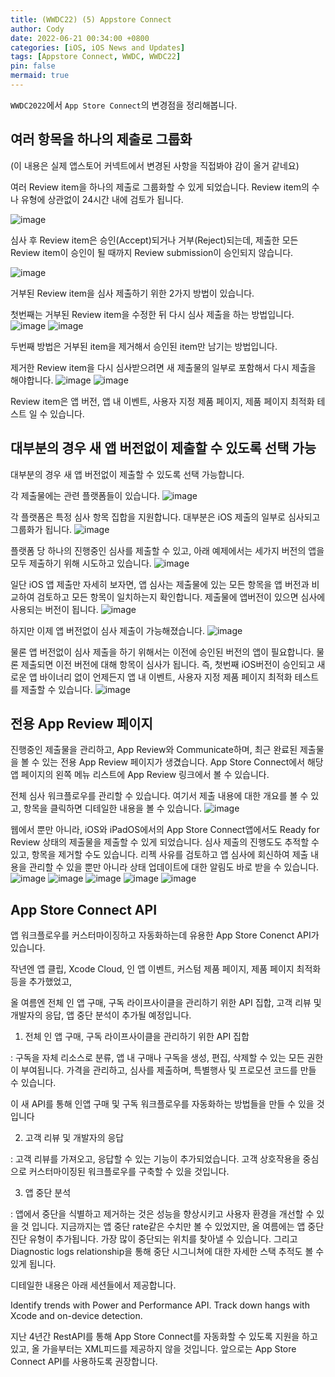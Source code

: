 ```yaml
---
title: (WWDC22) (5) Appstore Connect
author: Cody
date: 2022-06-21 00:34:00 +0800
categories: [iOS, iOS News and Updates]
tags: [Appstore Connect, WWDC, WWDC22]
pin: false
mermaid: true
---
```


`WWDC2022`에서 `App Store Connect`의 변경점을 정리해봅니다.

## 여러 항목을 하나의 제출로 그룹화

(이 내용은 실제 앱스토어 커넥트에서 변경된 사항을 직접봐야 감이 올거 같네요)

여러 Review item을 하나의 제출로 그룹화할 수 있게 되었습니다. Review item의 수나 유형에 상관없이 24시간 내에 검토가 됩니다.

![image](https://github.com/swiftycody/swiftycody.github.io/assets/9062513/b47178da-6685-4e51-8360-6b93679e4ad8)

심사 후 Review item은 승인(Accept)되거나 거부(Reject)되는데, 제출한 모든 Review item이 승인이 될 때까지 Review submission이 승인되지 않습니다.

![image](https://github.com/swiftycody/swiftycody.github.io/assets/9062513/8c6e6b0b-8568-48f9-84eb-8726f525d987)

거부된 Review item을 심사 제출하기 위한 2가지 방법이 있습니다.

첫번째는 거부된 Review item을 수정한 뒤 다시 심사 제출을 하는 방법입니다.
![image](https://github.com/swiftycody/swiftycody.github.io/assets/9062513/47e673ff-1b2f-4880-ac9a-ec5f54d6e4fd)
![image](https://github.com/swiftycody/swiftycody.github.io/assets/9062513/0be01e1a-a5cc-4aae-a3f5-0cb2bb3b09fd)

두번째 방법은 거부된 item을 제거해서 승인된 item만 남기는 방법입니다.

제거한 Review item을 다시 심사받으려면 새 제출물의 일부로 포함해서 다시 제출을 해야합니다.
![image](https://github.com/swiftycody/swiftycody.github.io/assets/9062513/deea16d5-e25c-4240-a9db-9e0d21a8f7df)
![image](https://github.com/swiftycody/swiftycody.github.io/assets/9062513/70850e2f-2953-4582-94f0-8649190aacc8)

Review item은 앱 버전, 앱 내 이벤트, 사용자 지정 제품 페이지, 제품 페이지 최적화 테스트 일 수 있습니다.

## 대부분의 경우 새 앱 버전없이 제출할 수 있도록 선택 가능

대부분의 경우 새 앱 버전없이 제출할 수 있도록 선택 가능합니다.

각 제출물에는 관련 플랫폼들이 있습니다.
![image](https://github.com/swiftycody/swiftycody.github.io/assets/9062513/47838b37-6f47-4ef7-ade6-53d180f989e1)

각 플랫폼은 특정 심사 항목 집합을 지원합니다. 대부분은 iOS 제출의 일부로 심사되고 그룹화가 됩니다.
![image](https://github.com/swiftycody/swiftycody.github.io/assets/9062513/61b619f3-7a40-4daa-8765-be84e522ac6b)

플랫폼 당 하나의 진행중인 심사를 제출할 수 있고, 아래 예제에서는 세가지 버전의 앱을 모두 제출하기 위해 시도하고 있습니다.
![image](https://github.com/swiftycody/swiftycody.github.io/assets/9062513/6ee10118-1e08-48d2-8838-325950409d73)

일단 iOS 앱 제출만 자세히 보자면, 앱 심사는 제출물에 있는 모든 항목을 앱 버전과 비교하여 검토하고 모든 항목이 일치하는지 확인합니다. 제출물에 앱버전이 있으면 심사에 사용되는 버전이 됩니다.
![image](https://github.com/swiftycody/swiftycody.github.io/assets/9062513/1dddc6dc-4b26-4ece-b67a-c255650a8f80)

하지만 이제 앱 버전없이 심사 제출이 가능해졌습니다.
![image](https://github.com/swiftycody/swiftycody.github.io/assets/9062513/3ddbdbc3-e463-4224-8657-2ce4278eaf80)

물론 앱 버전없이 심사 제출을 하기 위해서는 이전에 승인된 버전의 앱이 필요합니다. 물론 제출되면 이전 버전에 대해 항목이 심사가 됩니다. 즉, 첫번째 iOS버전이 승인되고 새로운 앱 바이너리 없이 언제든지 앱 내 이벤트, 사용자 지정 제품 페이지 최적화 테스트를 제출할 수 있습니다.
![image](https://github.com/swiftycody/swiftycody.github.io/assets/9062513/300b5e66-859a-4dd9-9744-523d67da9c61)

## 전용 App Review 페이지

진행중인 제출물을 관리하고, App Review와 Communicate하며, 최근 완료된 제출물을 볼 수 있는 전용 App Review 페이지가 생겼습니다. App Store Connect에서 해당 앱 페이지의 왼쪽 메뉴 리스트에 App Review 링크에서 볼 수 있습니다.

전체 심사 워크플로우를 관리할 수 있습니다. 여기서 제출 내용에 대한 개요를 볼 수 있고, 항목을 클릭하면 디테일한 내용을 볼 수 있습니다.
![image](https://github.com/swiftycody/swiftycody.github.io/assets/9062513/593cb620-70fa-4344-9bd8-8de857d8933e)

웹에서 뿐만 아니라, iOS와 iPadOS에서의 App Store Connect앱에서도 Ready for Review 상태의 제출물을 제출할 수 있게 되었습니다. 심사 제출의 진행도도 추적할 수 있고, 항목을 제거할 수도 있습니다. 리젝 사유를 검토하고 앱 심사에 회신하여 제출 내용을 관리할 수 있을 뿐만 아니라 상태 업데이트에 대한 알림도 바로 받을 수 있습니다.
![image](https://github.com/swiftycody/swiftycody.github.io/assets/9062513/bd3423d6-f73a-4d1e-af4e-8b8db0598f1b)
![image](https://github.com/swiftycody/swiftycody.github.io/assets/9062513/296ae246-f5aa-47a0-a003-fba9311da0e7)
![image](https://github.com/swiftycody/swiftycody.github.io/assets/9062513/52fa2401-7bd5-4864-86e0-f728183e4698)
![image](https://github.com/swiftycody/swiftycody.github.io/assets/9062513/ce3d5087-0c09-4ab9-98d1-d5920681f1bc)
![image](https://github.com/swiftycody/swiftycody.github.io/assets/9062513/dcffaae3-9512-4865-a841-c26cd1e0b735)

## App Store Connect API

앱 워크플로우를 커스터마이징하고 자동화하는데 유용한 App Store Conenct API가 있습니다.

작년엔 앱 클립, Xcode Cloud, 인 앱 이벤트, 커스텀 제품 페이지, 제품 페이지 최적화 등을 추가했었고,

올 여름엔 전체 인 앱 구매, 구독 라이프사이클을 관리하기 위한 API 집합, 고객 리뷰 및 개발자의 응답, 앱 중단 분석이 추가될 예정입니다.

1. 전체 인 앱 구매, 구독 라이프사이클을 관리하기 위한 API 집합

: 구독을 자체 리소스로 분류, 앱 내 구매나 구독을 생성, 편집, 삭제할 수 있는 모든 권한이 부여됩니다. 가격을 관리하고, 심사를 제출하며, 특별행사 및 프로모션 코드를 만들 수 있습니다.

이 새 API를 통해 인앱 구매 및 구독 워크플로우를 자동화하는 방법들을 만들 수 있을 것입니다

2. 고객 리뷰 및 개발자의 응답

: 고객 리뷰를 가져오고, 응답할 수 있는 기능이 추가되었습니다. 고객 상호작용을 중심으로 커스터마이징된 워크플로우를 구축할 수 있을 것입니다.

3. 앱 중단 분석

: 앱에서 중단을 식별하고 제거하는 것은 성능을 향상시키고 사용자 환경을 개선할 수 있을 것 입니다. 지금까지는 앱 중단 rate같은 수치만 볼 수 있었지만, 올 여름에는 앱 중단 진단 유형이 추가됩니다. 가장 많이 중단되는 위치를 찾아낼 수 있습니다. 그리고 Diagnostic logs relationship을 통해 중단 시그니쳐에 대한 자세한 스택 추적도 볼 수 있게 됩니다.

디테일한 내용은 아래 세션들에서 제공합니다.

Identify trends with Power and Performance API. Track down hangs with Xcode and on-device detection.

지난 4년간 RestAPI를 통해 App Store Connect를 자동화할 수 있도록 지원을 하고 있고, 올 가을부터는 XML피드를 제공하지 않을 것입니다. 앞으로는 App Store Connect API를 사용하도록 권장합니다.